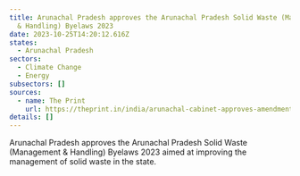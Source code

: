 ```yaml
---
title: Arunachal Pradesh approves the Arunachal Pradesh Solid Waste (Management
  & Handling) Byelaws 2023
date: 2023-10-25T14:20:12.616Z
states:
  - Arunachal Pradesh
sectors:
  - Climate Change
  - Energy
subsectors: []
sources:
  - name: The Print
    url: https://theprint.in/india/arunachal-cabinet-approves-amendment-of-state-industrial-investment-policy/1809248/
details: []
---
```

Arunachal Pradesh approves the Arunachal Pradesh Solid Waste (Management & Handling) Byelaws 2023 aimed at improving the management of solid waste in the state.